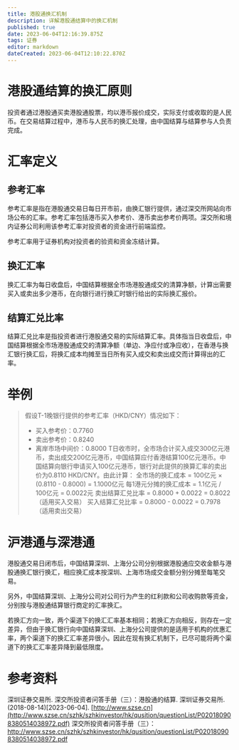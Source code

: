 ```yaml
---
title: 港股通换汇机制
description: 详解港股通结算中的换汇机制
published: true
date: 2023-06-04T12:16:39.875Z
tags: 证券
editor: markdown
dateCreated: 2023-06-04T12:10:22.870Z
---
```


# 港股通结算的换汇原则
投资者通过港股通买卖港股通股票，均以港币报价成交，实际支付或收取的是人民币。在交易结算过程中，港币与人民币的换汇处理，由中国结算与结算参与人负责完成。

# 汇率定义
## 参考汇率
参考汇率是指在港股通交易日每日开市前，由换汇银行提供，通过深交所网站向市场公布的汇率。参考汇率包括港币买入参考价、港币卖出参考价两项。深交所和境内证券公司利用该参考汇率对投资者的资金进行前端监控。

参考汇率用于证券机构对投资者的验资和资金冻结计算。
## 换汇汇率
换汇汇率为每日收盘后，中国结算根据全市场港股通成交的清算净额，计算出需要买入或卖出多少港币，在向银行进行换汇时银行给出的实际换汇报价。

## 结算汇兑比率
结算汇兑比率是指投资者进行港股通交易的实际结算汇率。具体指当日收盘后，中国结算根据全市场港股通成交的清算净额（单边、净应付或净应收），在香港与换汇银行换汇后，将换汇成本均摊至当日所有买入成交和卖出成交而计算得出的汇率。

# 举例
> 假设T-1晚银行提供的参考汇率（HKD/CNY）情况如下：
> - 买入参考价：0.7760
> - 卖出参考价：0.8240
> - 离岸市场中间价：0.8000
> T日收市时，全市场合计买入成交300亿元港币，卖出成交200亿元港币，中国结算应付香港结算100亿元港币。中国结算向银行申请买入100亿元港币，银行对此提供的换算汇率的卖出价为0.8110 HKD/CNY。由此计算：
> 全市场的换汇成本 = 100亿元 × (0.8110 - 0.8000) = 1.1000亿元
> 每1港元分摊的换汇成本 = 1.1亿元 / 100亿元 = 0.0022元
> 卖出结算汇兑比率 = 0.8000 + 0.0022 = 0.8022（适用买入交易）
> 买入结算汇兑比率 = 0.8000 - 0.0022 = 0.7978（适用卖出交易）

# 沪港通与深港通
港股通交易日闭市后，中国结算深圳、上海分公司分别根据港股通应交收金额与港股通换汇银行换汇，相应换汇成本按深圳、上海市场成交金额分别分摊至每笔交易。

另外，中国结算深圳、上海分公司对公司行为产生的红利款和公司收购款等资金，分别按与港股通结算银行商定的汇率换汇。

若换汇方向一致，两个渠道下的换汇汇率基本相同；若换汇方向相反，则存在一定差异，但由于换汇银行向中国结算深圳、上海分公司提供的是适用于机构的优惠汇率，两个渠道下的换汇汇率差异很小。因此在现有换汇机制下，已尽可能将两个渠道下的换汇汇率差异降到最低限度。

# 参考资料
深圳证券交易所. 深交所投资者问答手册（三）：港股通的结算. 深圳证券交易所. (2018-08-14)[2023-06-04]. [http://www.szse.cn](http://www.szse.cn/szhk/szhkinvestor/hk/qusition/questionList/P020180908380514038972.pdf)
深交所投资者问答手册（三）：http://www.szse.cn/szhk/szhkinvestor/hk/qusition/questionList/P020180908380514038972.pdf